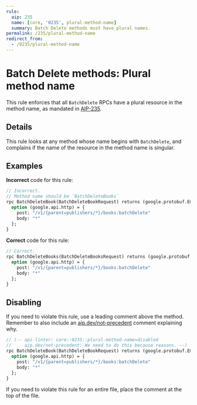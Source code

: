 ```yaml
---
rule:
  aip: 235
  name: [core, '0235', plural-method-name]
  summary: Batch Delete methods must have plural names.
permalink: /235/plural-method-name
redirect_from:
  - /0235/plural-method-name
---
```


# Batch Delete methods: Plural method name

This rule enforces that all `BatchDelete` RPCs have a plural resource in the
method name, as mandated in [AIP-235][].

## Details

This rule looks at any method whose name begins with `BatchDelete`, and complains
if the name of the resource in the method name is singular.

## Examples

**Incorrect** code for this rule:

```proto
// Incorrect.
// Method name should be `BatchDeleteBooks`
rpc BatchDeleteBook(BatchDeleteBookRequest) returns (google.protobuf.Empty) {
  option (google.api.http) = {
    post: "/v1/{parent=publishers/*}/books:batchDelete"
    body: "*"
  };
}
```

**Correct** code for this rule:

```proto
// Correct.
rpc BatchDeleteBooks(BatchDeleteBooksRequest) returns (google.protobuf.Empty) {
  option (google.api.http) = {
    post: "/v1/{parent=publishers/*}/books:batchDelete"
    body: "*"
  };
}
```

## Disabling

If you need to violate this rule, use a leading comment above the method.
Remember to also include an [aip.dev/not-precedent][] comment explaining why.

```proto
// (-- api-linter: core::0235::plural-method-name=disabled
//     aip.dev/not-precedent: We need to do this because reasons. --)
rpc BatchDeleteBook(BatchDeleteBookRequest) returns (google.protobuf.Empty) {
  option (google.api.http) = {
    post: "/v1/{parent=publishers/*}/books:batchDelete"
    body: "*"
  };
}
```

If you need to violate this rule for an entire file, place the comment at the
top of the file.

[aip-235]: https://aip.dev/235
[aip.dev/not-precedent]: https://aip.dev/not-precedent
